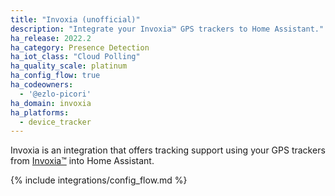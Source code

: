 ```yaml
---
title: "Invoxia (unofficial)"
description: "Integrate your Invoxia™ GPS trackers to Home Assistant."
ha_release: 2022.2
ha_category: Presence Detection
ha_iot_class: "Cloud Polling"
ha_quality_scale: platinum
ha_config_flow: true
ha_codeowners:
  - '@ezlo-picori'
ha_domain: invoxia
ha_platforms:
  - device_tracker
---
```


Invoxia is an integration that offers tracking support using your GPS trackers from [Invoxia™](https://www.invoxia.com) into Home Assistant.

{% include integrations/config_flow.md %}
